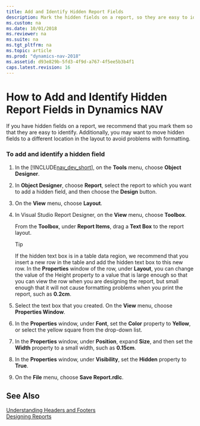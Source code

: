 ```yaml
---
title: Add and Identify Hidden Report Fields
description: Mark the hidden fields on a report, so they are easy to identify, and move them to a different location in the layout to avoid problems with formatting.
ms.custom: na
ms.date: 10/01/2018
ms.reviewer: na
ms.suite: na
ms.tgt_pltfrm: na
ms.topic: article
ms.prod: "dynamics-nav-2018"
ms.assetid: d93e829b-5fd3-4f9d-a767-4f5ee5b3b4f1
caps.latest.revision: 16
---
```

# How to Add and Identify Hidden Report Fields in Dynamics NAV
If you have hidden fields on a report, we recommend that you mark them so that they are easy to identify. Additionally, you may want to move hidden fields to a different location in the layout to avoid problems with formatting.  
  
### To add and identify a hidden field  
  
1.  In the [!INCLUDE[nav_dev_short](includes/nav_dev_short_md.md)], on the **Tools** menu, choose **Object Designer**.  
  
2.  In **Object Designer**, choose **Report**, select the report to which you want to add a hidden field, and then choose the **Design** button.  
  
3.  On the **View** menu, choose **Layout**.  
  
4.  In Visual Studio Report Designer, on the **View** menu, choose **Toolbox**.  
  
     From the **Toolbox**, under **Report Items**, drag a **Text Box** to the report layout.  
  
    > [!TIP]  
    >  If the hidden text box is in a table data region, we recommend that you insert a new row in the table and add the hidden text box to this new row. In the **Properties** window of the row, under **Layout**, you can change the value of the Height property to a value that is large enough so that you can view the row when you are designing the report, but small enough that it will not cause formatting problems when you print the report, such as **0.2cm**.  
  
5.  Select the text box that you created. On the **View** menu, choose **Properties Window**.  
  
6.  In the **Properties** window, under **Font**, set the **Color** property to **Yellow**, or select the yellow square from the drop-down list.  
  
7.  In the **Properties** window, under **Position**, expand **Size**, and then set the **Width** property to a small width, such as **0.15cm**.  
  
8.  In the **Properties** window, under **Visibility**, set the **Hidden** property to **True**.  
  
9. On the **File** menu, choose **Save Report.rdlc**.  
  
## See Also  
 [Understanding Headers and Footers](Understanding-Headers-and-Footers.md)   
 [Designing Reports](Designing-Reports.md)
